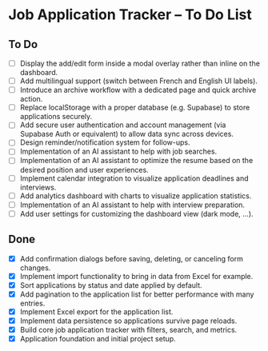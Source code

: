 # Job Application Tracker – To Do List

## To Do
- [ ] Display the add/edit form inside a modal overlay rather than inline on the dashboard.
- [ ] Add multilingual support (switch between French and English UI labels).
- [ ] Introduce an archive workflow with a dedicated page and quick archive action.
- [ ] Replace localStorage with a proper database (e.g. Supabase) to store applications securely.
- [ ] Add secure user authentication and account management (via Supabase Auth or equivalent) to allow data sync across devices.
- [ ] Design reminder/notification system for follow-ups.
- [ ] Implementation of an AI assistant to help with job searches.
- [ ] Implementation of an AI assistant to optimize the resume based on the desired position and user experiences.
- [ ] Implement calendar integration to visualize application deadlines and interviews.
- [ ] Add analytics dashboard with charts to visualize application statistics.
- [ ] Implementation of an AI assistant to help with interview preparation.
- [ ] Add user settings for customizing the dashboard view (dark mode, ...).

## Done
- [x] Add confirmation dialogs before saving, deleting, or canceling form changes.
- [x] Implement import functionality to bring in data from Excel for example.
- [x] Sort applications by status and date applied by default.
- [x] Add pagination to the application list for better performance with many entries.
- [x] Implement Excel export for the application list.
- [x] Implement data persistence so applications survive page reloads.
- [x] Build core job application tracker with filters, search, and metrics.
- [x] Application foundation and initial project setup.
